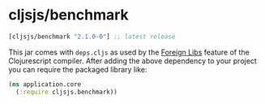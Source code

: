 # cljsjs/benchmark

[](dependency)
```clojure
[cljsjs/benchmark "2.1.0-0"] ;; latest release
```
[](/dependency)

This jar comes with `deps.cljs` as used by the [Foreign Libs][flibs] feature
of the Clojurescript compiler. After adding the above dependency to your project
you can require the packaged library like:

```clojure
(ns application.core
  (:require cljsjs.benchmark))
```

[flibs]: https://github.com/clojure/clojurescript/wiki/Packaging-Foreign-Dependencies
